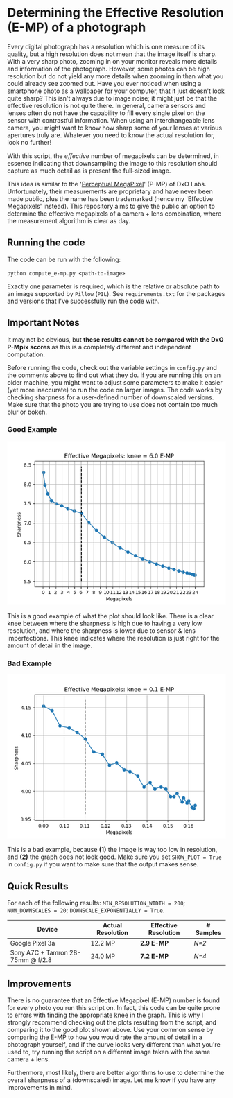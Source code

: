 # Determining the Effective Resolution (E-MP) of a photograph

Every digital photograph has a resolution which is one measure of its quality, but a high resolution does not mean that the image itself is sharp. With a very sharp photo, zooming in on your monitor reveals more details and information of the photograph. However, some photos can be high resolution but do not yield any more details when zooming in than what you could already see zoomed out. Have you ever noticed when using a smartphone photo as a wallpaper for your computer, that it just doesn't look quite sharp? This isn't always due to image noise; it might just be that the effective resolution is not quite there. In general, camera sensors and lenses often do not have the capability to fill every single pixel on the sensor with contrastful information. When using an interchangeable lens camera, you might want to know how sharp some of your lenses at various apertures truly are. Whatever you need to know the actual resolution for, look no further!

With this script, the <i>effective</i> number of megapixels can be determined, in essence indicating that downsampling the image to this resolution should capture as much detail as is present the full-sized image.

This idea is similar to the '[Perceptual MegaPixel](https://en.wikipedia.org/wiki/Perceptual_MegaPixel)' (P-MP) of DxO Labs. Unfortunately, their measurements are proprietary and have never been made public, plus the name has been trademarked (hence my 'Effective Megapixels' instead). This repository aims to give the public an option to determine the effective megapixels of a camera + lens combination, where the measurement algorithm is clear as day.


## Running the code

The code can be run with the following:

`python compute_e-mp.py <path-to-image>`

Exactly one parameter is required, which is the relative or absolute path to an image supported by `Pillow` (`PIL`). See `requirements.txt` for the packages and versions that I've successfully run the code with.


## Important Notes

It may not be obvious, but **these results cannot be compared with the DxO P-Mpix scores** as this is a completely different and independent computation.

Before running the code, check out the variable settings in `config.py` and the comments above to find out what they do. If you are running this on an older machine, you might want to adjust some parameters to make it easier (yet more inaccurate) to run the code on larger images. The code works by checking sharpness for a user-defined number of downscaled versions. Make sure that the photo you are trying to use does not contain too much blur or bokeh.

### Good Example

![Good plot](./examples/good_plot.png "This is a good plot :)")

This is a good example of what the plot should look like. There is a clear knee between where the sharpness is high due to having a very low resolution, and where the sharpness is lower due to sensor & lens imperfections. This knee indicates where the resolution is just right for the amount of detail in the image.

### Bad Example

![Bad plot](./examples/bad_plot.png "This is a bad plot :(")

This is a bad example, because **(1)** the image is way too low in resolution, and **(2)** the graph does not look good. Make sure you set `SHOW_PLOT = True` in `config.py` if you want to make sure that the output makes sense.


## Quick Results

For each of the following results: `MIN_RESOLUTION_WIDTH = 200`; `NUM_DOWNSCALES = 20`; `DOWNSCALE_EXPONENTIALLY = True`.

| Device                            | Actual Resolution | Effective Resolution | # Samples |
| --------------------------------- | ----------------- | -------------------- | --------- |
| Google Pixel 3a                   | 12.2 MP           | **2.9 E-MP**         | *N=2*     |
| Sony A7C + Tamron 28-75mm @ f/2.8 | 24.0 MP           | **7.2 E-MP**         | *N=4*     |


## Improvements

There is no guarantee that an Effective Megapixel (E-MP) number is found for every photo you run this script on. In fact, this code can be quite prone to errors with finding the appropriate knee in the graph. This is why I strongly recommend checking out the plots resulting from the script, and comparing it to the good plot shown above. Use your common sense by comparing the E-MP to how you would rate the amount of detail in a photograph yourself, and if the curve looks very different than what you're used to, try running the script on a different image taken with the same camera + lens.

Furthermore, most likely, there are better algorithms to use to determine the overall sharpness of a (downscaled) image. Let me know if you have any improvements in mind.
